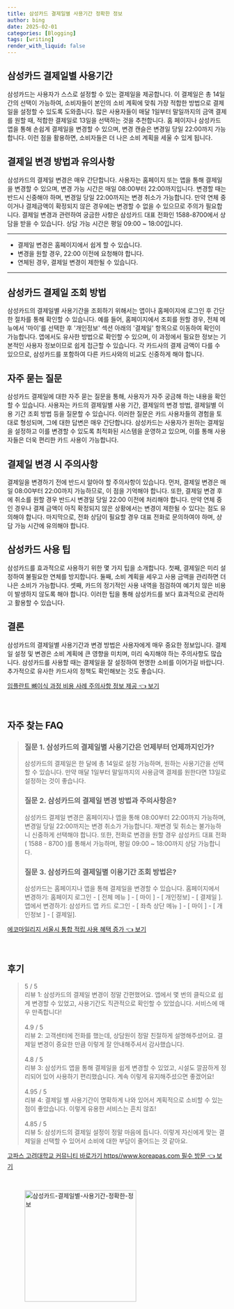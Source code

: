 ```yaml
---
title: 삼성카드 결제일별 사용기간 정확한 정보
author: bing
date: 2025-02-01
categories: [Blogging]
tags: [writing]
render_with_liquid: false
---
```



<h2 id='삼성카드_결제일별_사용기간'>삼성카드 결제일별 사용기간</h2>

<p>삼성카드는 사용자가 스스로 설정할 수 있는 결제일을 제공합니다. 이 결제일은 총 14일간의 선택이 가능하여, 소비자들이 본인의 소비 계획에 맞춰 가장 적합한 방법으로 결제일을 설정할 수 있도록 도와줍니다. 많은 사용자들이 매달 1일부터 말일까지의 금액 결제를 원할 때, 적합한 결제일로 13일을 선택하는 것을 추천합니다. 홈 페이지나 삼성카드 앱을 통해 손쉽게 결제일을 변경할 수 있으며, 변경 캔슬은 변경일 당일 22:00까지 가능합니다. 이런 점을 활용하면, 소비자들은 더 나은 소비 계획을 세울 수 있게 됩니다.</p>

<h2 id='결제일_변경_방법과_유의사항'>결제일 변경 방법과 유의사항</h2>

<p>삼성카드의 결제일 변경은 매우 간단합니다. 사용자는 홈페이지 또는 앱을 통해 결제일을 변경할 수 있으며, 변경 가능 시간은 매일 08:00부터 22:00까지입니다. 변경할 때는 반드시 신중해야 하며, 변경일 당일 22:00까지는 변경 취소가 가능합니다. 만약 연체 중이거나 결제금액이 확정되지 않은 경우에는 변경할 수 없을 수 있으므로 주의가 필요합니다. 결제일 변경과 관련하여 궁금한 사항은 삼성카드 대표 전화인 1588-8700에서 상담을 받을 수 있습니다. 상담 가능 시간은 평일 09:00 ~ 18:00입니다.</p>

<hr />

<ul>
    <li>결제일 변경은 홈페이지에서 쉽게 할 수 있습니다.</li>
    <li>변경을 원할 경우, 22:00 이전에 요청해야 합니다.</li>
    <li>연체된 경우, 결제일 변경이 제한될 수 있습니다.</li>
</ul>

<hr />

<h2 id='삼성카드_결제일_조회_방법'>삼성카드 결제일 조회 방법</h2>

<p>삼성카드의 결제일별 사용기간을 조회하기 위해서는 앱이나 홈페이지에 로그인 후 간단한 절차를 통해 확인할 수 있습니다. 예를 들어, 홈페이지에서 조회를 원할 경우, 전체 메뉴에서 '마이'를 선택한 후 '개인정보' 섹션 아래의 '결제일' 항목으로 이동하여 확인이 가능합니다. 앱에서도 유사한 방법으로 확인할 수 있으며, 이 과정에서 필요한 정보는 기본적인 사용자 정보이므로 쉽게 접근할 수 있습니다. 각 카드사의 결제 금액이 다를 수 있으므로, 삼성카드를 포함하여 다른 카드사와의 비교도 신중하게 해야 합니다.</p>

<h2 id='자주_묻는_질문'>자주 묻는 질문</h2>

<p>삼성카드 결제일에 대한 자주 묻는 질문을 통해, 사용자가 자주 궁금해 하는 내용을 확인할 수 있습니다. 사용자는 카드의 결제일별 사용 기간, 결제일의 변경 방법, 결제일별 이용 기간 조회 방법 등을 질문할 수 있습니다. 이러한 질문은 카드 사용자들의 경험을 토대로 형성되며, 그에 대한 답변은 매우 간단합니다. 삼성카드는 사용자가 원하는 결제일을 설정하고 이를 변경할 수 있도록 최적화된 시스템을 운영하고 있으며, 이를 통해 사용자들은 더욱 편리한 카드 사용이 가능합니다.</p>

<h2 id='결제일_변경_시_주의사항'>결제일 변경 시 주의사항</h2>

<p>결제일을 변경하기 전에 반드시 알아야 할 주의사항이 있습니다. 먼저, 결제일 변경은 매일 08:00부터 22:00까지 가능하므로, 이 점을 기억해야 합니다. 또한, 결제일 변경 후에 취소를 원할 경우 반드시 변경일 당일 22:00 이전에 처리해야 합니다. 만약 연체 중인 경우나 결제 금액이 아직 확정되지 않은 상황에서는 변경이 제한될 수 있다는 점도 유의해야 합니다. 마지막으로, 전화 상담이 필요할 경우 대표 전화로 문의하여야 하며, 상담 가능 시간에 유의해야 합니다.</p>

<h2 id='삼성카드_사용_팁'>삼성카드 사용 팁</h2>

<p>삼성카드를 효과적으로 사용하기 위한 몇 가지 팁을 소개합니다. 첫째, 결제일은 미리 설정하여 불필요한 연체를 방지합니다. 둘째, 소비 계획을 세우고 사용 금액을 관리하면 더 나은 소비가 가능합니다. 셋째, 카드의 정기적인 사용 내역을 점검하여 예기치 않은 비용이 발생하지 않도록 해야 합니다. 이러한 팁을 통해 삼성카드를 보다 효과적으로 관리하고 활용할 수 있습니다.</p>

<h2 id='결론'>결론</h2>

<p>삼성카드의 결제일별 사용기간과 변경 방법은 사용자에게 매우 중요한 정보입니다. 결제일 설정 및 변경은 소비 계획에 큰 영향을 미치며, 미리 숙지해야 하는 주의사항도 많습니다. 삼성카드를 사용할 때는 결제일을 잘 설정하여 현명한 소비를 이어가길 바랍니다. 추가적으로 유사한 카드사의 정책도 확인해보는 것도 좋습니다.</p>


<p><a class="click-button" title="임플란트 뼈이식 과정 비용 사례 주의사항 정보 제공" href="https://blackassets.github.io/posts/%EC%9E%84%ED%94%8C%EB%9E%80%ED%8A%B8-%EB%BC%88%EC%9D%B4%EC%8B%9D-%EA%B3%BC%EC%A0%95-%EB%B9%84%EC%9A%A9-%EC%82%AC%EB%A1%80-%EC%A3%BC%EC%9D%98%EC%82%AC%ED%95%AD-%EC%A0%95%EB%B3%B4-%EC%A0%9C%EA%B3%B5/" rel="dofollow">임플란트 뼈이식 과정 비용 사례 주의사항 정보 제공 👈 보기</a></p><br>
<h2 id='자주_찾는_FAQ'>자주 찾는 FAQ</h2>
<div itemscope="" itemtype="https://schema.org/FAQPage"> 
<blockquote> 
<div itemscope="" itemprop="mainEntity" itemtype="https://schema.org/Question"> 
<h3 itemprop="name">질문 1. 삼성카드의 결제일별 사용기간은 언제부터 언제까지인가?</h3> 
<div itemscope="" itemprop="acceptedAnswer" itemtype="https://schema.org/Answer"> 
<span itemprop="text"> 
<p>삼성카드의 결제일은 한 달에 총 14일로 설정 가능하며, 원하는 사용기간을 선택할 수 있습니다. 만약 매달 1일부터 말일까지의 사용금액 결제를 원한다면 13일로 설정하는 것이 좋습니다.</p> 
</span> 
</div> 
</div> 

<div itemscope="" itemprop="mainEntity" itemtype="https://schema.org/Question"> 
<h3 itemprop="name">질문 2. 삼성카드의 결제일 변경 방법과 주의사항은?</h3> 
<div itemscope="" itemprop="acceptedAnswer" itemtype="https://schema.org/Answer"> 
<span itemprop="text"> 
<p>삼성카드 결제일 변경은 홈페이지나 앱을 통해 08:00부터 22:00까지 가능하며, 변경일 당일 22:00까지는 변경 취소가 가능합니다. 재변경 및 취소는 불가능하니 신중하게 선택해야 합니다. 또한, 전화로 변경을 원할 경우 삼성카드 대표 전화 ( 1588 - 8700 )를 통해서 가능하며, 평일 09:00 ~ 18:00까지 상담 가능합니다.</p> 
</span> 
</div> 
</div> 

<div itemscope="" itemprop="mainEntity" itemtype="https://schema.org/Question"> 
<h3 itemprop="name">질문 3. 삼성카드의 결제일별 이용기간 조회 방법은?</h3> 
<div itemscope="" itemprop="acceptedAnswer" itemtype="https://schema.org/Answer"> 
<span itemprop="text"> 
<p>삼성카드는 홈페이지나 앱을 통해 결제일을 변경할 수 있습니다. 홈페이지에서 변경하기: 홈페이지 로그인 - [ 전체 메뉴 ] - [ 마이 ] - [ 개인정보] - [ 결제일 ]. 앱에서 변경하기: 삼성카드 앱 카드 로그인 - [ 좌측 상단 메뉴 ] - [ 마이 ] - [ 개인정보 ] - [ 결제일].</p> 
</span> 
</div> 
</div> 
</blockquote> 
</div>
<p><a class="click-button" title="에코마일리지 서울시 통합 적립 사용 혜택 증가" href="https://blackassets.github.io/posts/%EC%97%90%EC%BD%94%EB%A7%88%EC%9D%BC%EB%A6%AC%EC%A7%80-%EC%84%9C%EC%9A%B8%EC%8B%9C-%ED%86%B5%ED%95%A9-%EC%A0%81%EB%A6%BD-%EC%82%AC%EC%9A%A9-%ED%98%9C%ED%83%9D-%EC%A6%9D%EA%B0%80/" rel="dofollow">에코마일리지 서울시 통합 적립 사용 혜택 증가 👈 보기</a></p><br>
<h2 id='후기'>후기</h2>
<div itemscope itemtype="https://schema.org/Product">
  <blockquote>
  <div itemprop="review" itemscope itemtype="https://schema.org/Review">
      <div itemprop="reviewRating" itemscope itemtype="https://schema.org/Rating"> <span itemprop="ratingValue">5</span> / <span itemprop="bestRating">5</span> </div>
      <span itemprop="reviewBody">리뷰 1: 삼성카드의 결제일 변경이 정말 간편했어요. 앱에서 몇 번의 클릭으로 쉽게 변경할 수 있었고, 사용기간도 직관적으로 확인할 수 있었습니다. 서비스에 매우 만족합니다!</span>
  </div>
  <br>
  <div itemprop="review" itemscope itemtype="https://schema.org/Review">
      <div itemprop="reviewRating" itemscope itemtype="https://schema.org/Rating"> <span itemprop="ratingValue">4.9</span> / <span itemprop="bestRating">5</span> </div>
      <span itemprop="reviewBody">리뷰 2: 고객센터에 전화를 했는데, 상담원이 정말 친절하게 설명해주셨어요. 결제일 변경이 중요한 만큼 이렇게 잘 안내해주셔서 감사했습니다.</span>
  </div>
  <br>
  <div itemprop="review" itemscope itemtype="https://schema.org/Review">
      <div itemprop="reviewRating" itemscope itemtype="https://schema.org/Rating"> <span itemprop="ratingValue">4.8</span> / <span itemprop="bestRating">5</span> </div>
      <span itemprop="reviewBody">리뷰 3: 삼성카드 앱을 통해 결제일을 쉽게 변경할 수 있었고, 시설도 깔끔하게 정리되어 있어 사용하기 편리했습니다. 계속 이렇게 유지해주셨으면 좋겠어요!</span>
  </div>
  <br>
  <div itemprop="review" itemscope itemtype="https://schema.org/Review">
      <div itemprop="reviewRating" itemscope itemtype="https://schema.org/Rating"> <span itemprop="ratingValue">4.95</span> / <span itemprop="bestRating">5</span> </div>
      <span itemprop="reviewBody">리뷰 4: 결제일 별 사용기간이 명확하게 나와 있어서 계획적으로 소비할 수 있는 점이 좋았습니다. 이렇게 유용한 서비스는 흔치 않죠!</span>
  </div>
  <br>
  <div itemprop="review" itemscope itemtype="https://schema.org/Review">
      <div itemprop="reviewRating" itemscope itemtype="https://schema.org/Rating"> <span itemprop="ratingValue">4.85</span> / <span itemprop="bestRating">5</span> </div>
      <span itemprop="reviewBody">리뷰 5: 삼성카드의 결제일 설정이 정말 마음에 듭니다. 이렇게 자신에게 맞는 결제일을 선택할 수 있어서 소비에 대한 부담이 줄어드는 것 같아요.</span>
  </div>
  </blockquote>
</div>
<p><a class="click-button" title="고파스 고려대학교 커뮤니티 바로가기 https//www.koreapas.com 필수 방문" href="https://blackassets.github.io/posts/%EA%B3%A0%ED%8C%8C%EC%8A%A4-%EA%B3%A0%EB%A0%A4%EB%8C%80%ED%95%99%EA%B5%90-%EC%BB%A4%EB%AE%A4%EB%8B%88%ED%8B%B0-%EB%B0%94%EB%A1%9C%EA%B0%80%EA%B8%B0-httpswww.koreapas.com-%ED%95%84%EC%88%98-%EB%B0%A9%EB%AC%B8/" rel="dofollow">고파스 고려대학교 커뮤니티 바로가기 https//www.koreapas.com 필수 방문 👈 보기</a></p><br>
<figure class="image"><img src="https://blackassets.github.io/assets/img/thumbnail/삼성카드-결제일별-사용기간-정확한-정보.webp" alt="삼성카드-결제일별-사용기간-정확한-정보" width="256" height="256"></figure>